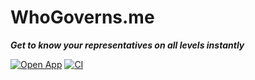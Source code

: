 # WhoGoverns.me

***Get to know your representatives on all levels instantly***

[![Open App](https://img.shields.io/badge/Open%20App-whogoverns.me-%23333)](https://whogoverns.me) [![CI](https://github.com/mathiscode/whogoverns.me/workflows/CI/badge.svg)](https://github.com/mathiscode/whogoverns.me/actions)
